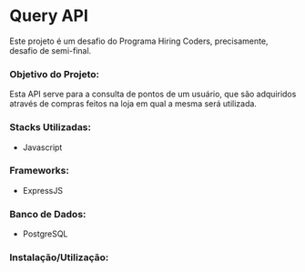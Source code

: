 # Query API

Este projeto é um desafio do Programa Hiring Coders, precisamente, desafio de semi-final.

### Objetivo do Projeto:

Esta API serve para a consulta de pontos de um usuário, que são adquiridos através de compras feitos na loja em qual a mesma será utilizada.

### Stacks Utilizadas:

- Javascript

### Frameworks: 

- ExpressJS

### Banco de Dados:

- PostgreSQL

### Instalação/Utilização:

